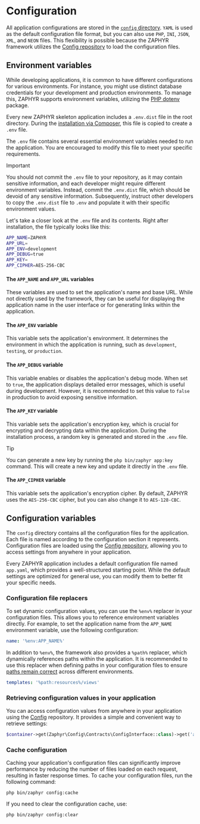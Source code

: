 # Configuration

All application configurations are stored in the [`config` directory](/docs/framework/latest/directory-structure#the-config-directory).
`YAML` is used as the default configuration file format, but you can also use `PHP`, `INI`, `JSON`, `XML`, and `NEON`
files. This flexibility is possible because the ZAPHYR framework utilizes the [Config repository](/docs/repositories/latest/config) to load the
configuration files.

## Environment variables

While developing applications, it is common to have different configurations for various environments. For instance,
you might use distinct database credentials for your development and production environments. To manage this, ZAPHYR
supports environment variables, utilizing the [PHP dotenv](https://github.com/vlucas/phpdotenv) package.

Every new ZAPHYR skeleton application includes a `.env.dist` file in the root directory. During the [installation
via Composer](/docs/framework/latest/installation), this file is copied to create a `.env` file.

The `.env` file contains several essential environment variables needed to run the application. You are encouraged to
modify this file to meet your specific requirements.

> [!IMPORTANT]
> You should not commit the `.env` file to your repository, as it may contain sensitive information, and each developer
> might require different environment variables. Instead, commit the `.env.dist` file, which should be devoid of any
> sensitive information. Subsequently, instruct other developers to copy the `.env.dist` file to `.env` and populate it
> with their specific environment values.

Let's take a closer look at the `.env` file and its contents. Right after installation, the file typically looks
like this:

```bash
APP_NAME=ZAPHYR
APP_URL=
APP_ENV=development
APP_DEBUG=true
APP_KEY=
APP_CIPHER=AES-256-CBC
```

#### The `APP_NAME` and `APP_URL` variables

These variables are used to set the application's name and base URL. While not directly used by the framework, they can
be useful for displaying the application name in the user interface or for generating links within the application.

#### The `APP_ENV` variable

This variable sets the application's environment. It determines the environment in which the application is running,
such as `development`, `testing`, or `production`.

#### The `APP_DEBUG` variable

This variable enables or disables the application's debug mode. When set to `true`, the application displays detailed
error messages, which is useful during development. However, it is recommended to set this value to `false` in
production to avoid exposing sensitive information.

#### The `APP_KEY` variable

This variable sets the application's encryption key, which is crucial for encrypting and decrypting data within the
application. During the installation process, a random key is generated and stored in the `.env` file.

> [!TIP]
> You can generate a new key by running the `php bin/zaphyr app:key` command. This will create a new key and update it
> directly in the `.env` file.
<!-- @todo: add link to the key:generate command -->

#### The `APP_CIPHER` variable

This variable sets the application's encryption cipher. By default, ZAPHYR uses the `AES-256-CBC` cipher, but you can
also change it to `AES-128-CBC`.

## Configuration variables

The `config` directory contains all the configuration files for the application. Each file is named according to the
configuration section it represents. Configuration files are loaded using the [Config repository](/docs/repositories/latest/config),
allowing you to access settings from anywhere in your application.

Every ZAPHYR application includes a default configuration file named `app.yaml`, which provides a well-structured
starting point. While the default settings are optimized for general use, you can modify them to better fit your specific
needs.

### Configuration file replacers

To set dynamic configuration values, you can use the `%env%` replacer in your configuration files. This allows you to
reference environment variables directly. For example, to set the application name from the `APP_NAME` environment
variable, use the following configuration:

```yaml
name: '%env:APP_NAME%'
```

In addition to `%env%`, the framework also provides a `%path%` replacer, which dynamically references paths within the
application. It is recommended to use this replacer when defining paths in your configuration  files to ensure
[paths remain correct](/docs/framework/latest/directory-structure#change-directory-structure) across different environments.

```yaml
templates: '%path:resources%/views'
```

### Retrieving configuration values in your application

You can access configuration values from anywhere in your application using the [Config](/docs/repositories/latest/config)
repository. It provides a simple and convenient way to retrieve settings:

```php
$container->get(Zaphyr\Config\Contracts\ConfigInterface::class)->get('app.name');
```

### Cache configuration

Caching your application's configuration files can significantly improve performance by reducing the number of files
loaded on each request, resulting in faster response times. To cache your configuration files, run the following command:

```console
php bin/zaphyr config:cache
```
<!-- @todo: add link to the config:cache command -->

If you need to clear the configuration cache, use:

```console
php bin/zaphyr config:clear
```
<!-- @todo: add link to the config:clear command -->
